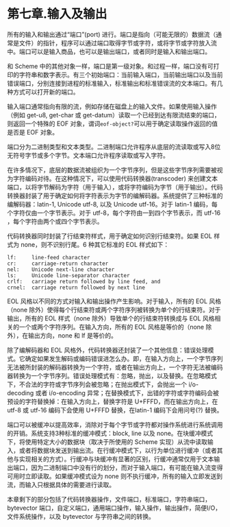 # 第七章.输入及输出

所有的输入和输出通过“端口”(port) 进行。端口是指向（可能无限的）数据流（通常是文件）的指针，程序可以通过端口取得字节或字符，或将字节或字符放入流中。端口可以是输入商品，也可以是输出端口，或者同时是输入和输出端口。

和 Scheme 中的其他对象一样，端口是第一级对象。和过程一样，端口没有可打印的字符串和数字表示。有三个初始端口：当前输入端口，当前输出端口以及当前错误端口，分别连接到进程的标准输入，标准输出和标准错误流的文本端口。有几种方式可以打开新的端口。

输入端口通常指向有限的流，例如存储在磁盘上的输入文件。如果使用输入操作（例如 get-u8, get-char 或 get-datum）读取一个已经到达有限流结束的端口，则返回一个特殊的 EOF 对象，谓词`eof-object?`可以用于确定读取操作返回的值是否是 EOF 对象。

端口分为二进制类型和文本类型。二进制端口允许程序从底层的流读取或写入8位无符号字节或多个字节。文本端口允许程序读取或写入字符。

在许多情况下，底层的数据流被组织为一个字节序列，但是这些字节序列需要被视为字符编码对待。在这种情况下，可以使用代码转换器(transcoder) 来创建文本端口，以将字节解码为字符（用于输入），或将字符编码为字节（用于输出）。代码转换器封装了用于确定如何将字符表示为字节的编解码器。系统提供了三种标准的编解码器：latin-1, Unicode utf-8, 以及 Unicode utf-16。对于 latin-1 编码，每个字符仅由一个字节表示。对于 utf-8，每个字符由一到四个字节表示，而 utf-16 ，每个字符由两个或四个字节表示。

代码转换器同时封装了行结束符样式，用于确定如何识别行结束符。如果 EOL 样式为 none，则不识别行尾。6 种其它标准的 EOL 样式如下：

```
lf: 	line-feed character
cr: 	carriage-return character
nel: 	Unicode next-line character
ls: 	Unicode line-separator character
crlf: 	carriage return followed by line feed, and
crnel: 	carriage return followed by next line
```

EOL 风格以不同的方式对输入和输出操作产生影响。对于输入，所有的 EOL 风格（none 除外）使得每个行结束符或两个字符序列被转换为单个的行结束符。对于输出，所有的 EOL 样式（none 除外）导致单个的行结束符转换成与 EOL 风格相关的一个或两个字符序列。在输入方向，所有的 EOL 风格是等价的（none 除外），在输出方向，none 和 lf 是等价的。

除了编解码器和 EOL 风格外，代码转换器还封装了一个其他信息：错误处理模式。它确定如果发生解码或编码错误进怎么办。即，在输入方向上，一个字节序列无法被所封装的解码器转换为一个字符，或者在输出方向上，一个字符无法被编码器转换为一个字节序列。错误处理模式有：忽略，抛出，以及替换。在忽略模式下，不合法的字符或字节序列会被忽略；在抛出模式下，会抛出一个 i/o-decoding 或者 i/o-encoding 异常；在替换模式下，出错的字符或字符编码会被预设的字符替换掉：在输入方向上，替换字符是 U+FFFD，而在输出方向上，在 utf-8 或 utf-16 编码下会使用 U+FFFD 替换，在latin-1 编码下会用问号(?) 替换。

端口可以被缓冲以提高效率，消除对于每个字节或字符都对操作系统进行系统调用的开销。系统支持3种标准的缓冲模式：block, line 以及 none。在块缓冲模式下，将使用特定大小的数据块（取决于所使用的 Scheme 实现）从流中读取输入，或者将数据块发送到输出流。在行缓冲模式下，以行为单位进行缓冲（或者其他与实现相关的方式）。行缓冲与块缓冲有显著的区别，行缓冲通常仅用于文本输出端口，因为二进制端口中没有行的划分，而对于输入端口，有可能在输入流变得可用时立即读取。如果缓冲模式设为 none 则不执行缓冲，所有的输入立即发送到流，而输入只根据具体的需要进行读取。

本章剩下的部分包括了代码转换器操作，文件端口，标准端口，字符串端口， bytevector 端口，自定义端口，通用端口操作，输入操作，输出操作，简便I/O，文件系统操作，以及 bytevector 与字符串之间的转换。